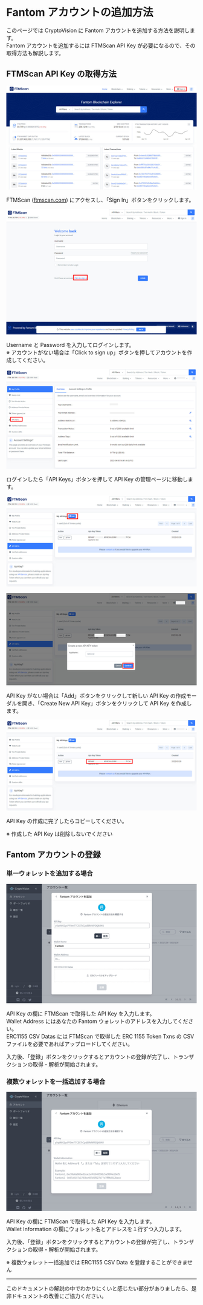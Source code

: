 # Fantom アカウントの追加方法

このページでは CryptoVision に Fantom アカウントを追加する方法を説明します。  
Fantom アカウントを追加するには FTMScan API Key が必要になるので、その取得方法も解説します。

## FTMScan API Key の取得方法

![](../../assets/img/ftmscan-apikey-1.jpg)

FTMScan ([ftmscan.com](https://ftmscan.com)) にアクセスし、「Sign In」ボタンをクリックします。

![](../../assets/img/ftmscan-apikey-2.jpg)

Username と Password を入力してログインします。  
※ アカウントがない場合は「Click to sign up」ボタンを押してアカウントを作成してください。

![](../../assets/img/ftmscan-apikey-3.jpg)

ログインしたら「API Keys」ボタンを押して API Key の管理ページに移動します。

![](../../assets/img/ftmscan-apikey-4.jpg)

![](../../assets/img/ftmscan-apikey-5.jpg)

API Key がない場合は「Add」ボタンをクリックして新しい API Key の作成モーダルを開き、「Create New API Key」ボタンをクリックして API Key を作成します。

![](../../assets/img/ftmscan-apikey-6.jpg)

API Key の作成に完了したらコピーしてください。

※ 作成した API Key は削除しないでください

## Fantom アカウントの登録

### 単一ウォレットを追加する場合

![](../../assets/img/account-chain-fantom-ja-1.jpg)

API Key の欄に FTMScan で取得した API Key を入力します。  
Wallet Address にはあなたの Fantom ウォレットのアドレスを入力してください。  
ERC1155 CSV Datas には FTMScan で取得した ERC 1155 Token Txns の CSV ファイルを必要であればアップロードしてください。

入力後、「登録」ボタンをクリックするとアカウントの登録が完了し、トランザクションの取得・解析が開始されます。

### 複数ウォレットを一括追加する場合

![](../../assets/img/account-chain-fantom-ja-2.jpg)

API Key の欄に FTMScan で取得した API Key を入力します。  
Wallet Information の欄にウォレット名とアドレスを１行ずつ入力します。

入力後、「登録」ボタンをクリックするとアカウントの登録が完了し、トランザクションの取得・解析が開始されます。

※ 複数ウォレット一括追加では ERC1155 CSV Data を登録することができません

---

このドキュメントの解説の中でわかりにくいと感じたい部分がありましたら、是非ドキュメントの改善にご協力ください。
